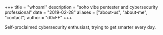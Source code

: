 +++
title = "whoami"
description = "soho vibe pentester and cybersecurity professional"
date = "2019-02-28"
aliases = ["about-us", "about-me", "contact"]
author = "d0xFF"
+++

Self-proclaimed cybersecurity enthusiast, trying to get smarter every day.